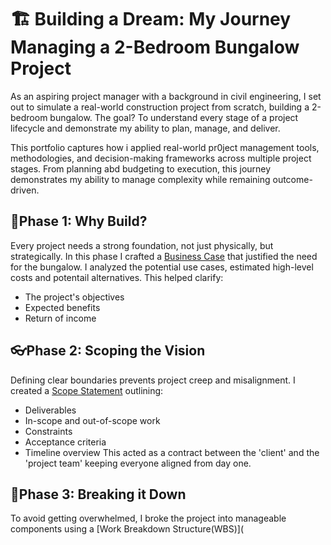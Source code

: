 # 🏗 Building a Dream: My Journey Managing a 2-Bedroom Bungalow Project
As an aspiring project manager with a background in civil engineering, I set out to simulate a real-world construction project from scratch, building a 2-bedroom bungalow. The goal? To understand every stage of a project lifecycle and demonstrate my ability to plan, manage, and deliver.

This portfolio captures how i applied real-world pr0ject management tools, methodologies, and decision-making frameworks across multiple project stages. From planning abd budgeting to execution, this journey demonstrates my ability to manage complexity while remaining outcome-driven.

## 🔎Phase 1: Why Build?
Every project needs a strong foundation, not just physically, but strategically. In this phase I crafted a [Business Case](https://github.com/ObehiGift/Portfolio-for-Project-management/blob/main/Business%20Case.pdf) that justified the need for the bungalow. I analyzed the potential use cases, estimated high-level costs and potentail alternatives.
This helped clarify:
- The project's objectives
- Expected benefits
- Return of income

## 👓Phase 2: Scoping the Vision
Defining clear boundaries prevents project creep and misalignment. I created a [Scope Statement](https://github.com/ObehiGift/Portfolio-for-Project-management/blob/main/Scope%20Statement.pdf) outlining:
- Deliverables
- In-scope and out-of-scope work
- Constraints
- Acceptance criteria
- Timeline overview
This acted as a contract between the 'client' and the 'project team' keeping everyone aligned from day one.

## 🧱Phase 3: Breaking it Down
To avoid getting overwhelmed, I broke the project into manageable components using a [Work Breakdown Structure(WBS)](
